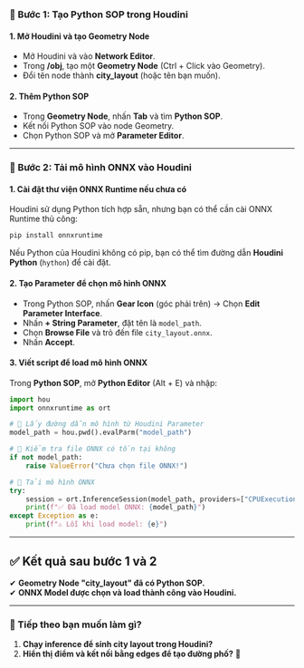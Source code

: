 ### **📌 Bước 1: Tạo Python SOP trong Houdini**  

#### **1. Mở Houdini và tạo Geometry Node**  
- Mở Houdini và vào **Network Editor**.  
- Trong **/obj**, tạo một **Geometry Node** (Ctrl + Click vào Geometry).  
- Đổi tên node thành **city_layout** (hoặc tên bạn muốn).  

#### **2. Thêm Python SOP**  
- Trong **Geometry Node**, nhấn **Tab** và tìm **Python SOP**.  
- Kết nối Python SOP vào node Geometry.  
- Chọn Python SOP và mở **Parameter Editor**.  

---

### **📌 Bước 2: Tải mô hình ONNX vào Houdini**  

#### **1. Cài đặt thư viện ONNX Runtime nếu chưa có**  
Houdini sử dụng Python tích hợp sẵn, nhưng bạn có thể cần cài ONNX Runtime thủ công:  
```bash
pip install onnxruntime
```
Nếu Python của Houdini không có pip, bạn có thể tìm đường dẫn **Houdini Python** (`hython`) để cài đặt.

#### **2. Tạo Parameter để chọn mô hình ONNX**
- Trong Python SOP, nhấn **Gear Icon** (góc phải trên) → Chọn **Edit Parameter Interface**.  
- Nhấn **+ String Parameter**, đặt tên là `model_path`.  
- Chọn **Browse File** và trỏ đến file `city_layout.onnx`.  
- Nhấn **Accept**.  

#### **3. Viết script để load mô hình ONNX**
Trong **Python SOP**, mở **Python Editor** (Alt + E) và nhập:  

```python
import hou
import onnxruntime as ort

# 📌 Lấy đường dẫn mô hình từ Houdini Parameter
model_path = hou.pwd().evalParm("model_path")

# 📌 Kiểm tra file ONNX có tồn tại không
if not model_path:
    raise ValueError("Chưa chọn file ONNX!")

# 📌 Tải mô hình ONNX
try:
    session = ort.InferenceSession(model_path, providers=["CPUExecutionProvider"])
    print(f"✅ Đã load model ONNX: {model_path}")
except Exception as e:
    print(f"⚠️ Lỗi khi load model: {e}")
```
---

## ✅ **Kết quả sau bước 1 và 2**  
✔ **Geometry Node "city_layout" đã có Python SOP.**  
✔ **ONNX Model được chọn và load thành công vào Houdini.**  

---

### **📌 Tiếp theo bạn muốn làm gì?**
1. **Chạy inference để sinh city layout trong Houdini?**  
2. **Hiển thị điểm và kết nối bằng edges để tạo đường phố?** 🚀
